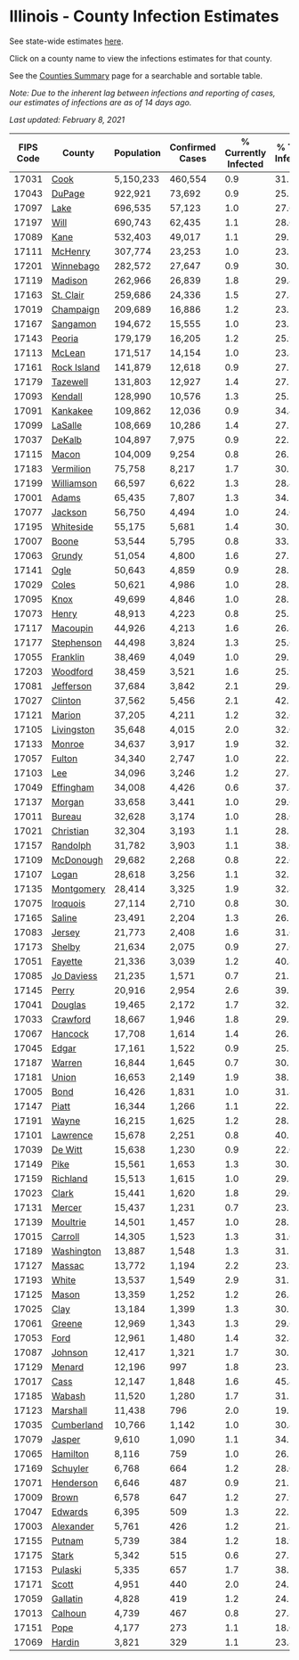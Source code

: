 # Illinois - County Infection Estimates

See state-wide estimates [here](/infections/us-il).

Click on a county name to view the infections estimates for that county.

See the [Counties Summary](/infections/summary-counties) page for a searchable and sortable table.

*Note: Due to the inherent lag between infections and reporting of cases, our estimates of infections are as of 14 days ago.*

*Last updated: February 8, 2021*

|   FIPS Code |                     County |   Population |   Confirmed Cases |   % Currently Infected |   % Total Infected |
|-------------|----------------------------|--------------|-------------------|------------------------|--------------------|
|       17031 |               [Cook](cook) |    5,150,233 |           460,554 |                    0.9 |               31.1 |
|       17043 |           [DuPage](dupage) |      922,921 |            73,692 |                    0.9 |               25.5 |
|       17097 |               [Lake](lake) |      696,535 |            57,123 |                    1.0 |               27.6 |
|       17197 |               [Will](will) |      690,743 |            62,435 |                    1.1 |               28.6 |
|       17089 |               [Kane](kane) |      532,403 |            49,017 |                    1.1 |               29.7 |
|       17111 |         [McHenry](mchenry) |      307,774 |            23,253 |                    1.0 |               23.2 |
|       17201 |     [Winnebago](winnebago) |      282,572 |            27,647 |                    0.9 |               30.1 |
|       17119 |         [Madison](madison) |      262,966 |            26,839 |                    1.8 |               29.4 |
|       17163 |     [St. Clair](st.-clair) |      259,686 |            24,336 |                    1.5 |               27.8 |
|       17019 |     [Champaign](champaign) |      209,689 |            16,886 |                    1.2 |               23.5 |
|       17167 |       [Sangamon](sangamon) |      194,672 |            15,555 |                    1.0 |               23.3 |
|       17143 |           [Peoria](peoria) |      179,179 |            16,205 |                    1.2 |               25.9 |
|       17113 |           [McLean](mclean) |      171,517 |            14,154 |                    1.0 |               23.8 |
|       17161 | [Rock Island](rock-island) |      141,879 |            12,618 |                    0.9 |               27.2 |
|       17179 |       [Tazewell](tazewell) |      131,803 |            12,927 |                    1.4 |               27.7 |
|       17093 |         [Kendall](kendall) |      128,990 |            10,576 |                    1.3 |               25.1 |
|       17091 |       [Kankakee](kankakee) |      109,862 |            12,036 |                    0.9 |               34.4 |
|       17099 |         [LaSalle](lasalle) |      108,669 |            10,286 |                    1.4 |               27.2 |
|       17037 |           [DeKalb](dekalb) |      104,897 |             7,975 |                    0.9 |               22.7 |
|       17115 |             [Macon](macon) |      104,009 |             9,254 |                    0.8 |               26.1 |
|       17183 |     [Vermilion](vermilion) |       75,758 |             8,217 |                    1.7 |               30.2 |
|       17199 |   [Williamson](williamson) |       66,597 |             6,622 |                    1.3 |               28.4 |
|       17001 |             [Adams](adams) |       65,435 |             7,807 |                    1.3 |               34.2 |
|       17077 |         [Jackson](jackson) |       56,750 |             4,494 |                    1.0 |               24.0 |
|       17195 |     [Whiteside](whiteside) |       55,175 |             5,681 |                    1.4 |               30.2 |
|       17007 |             [Boone](boone) |       53,544 |             5,795 |                    0.8 |               33.2 |
|       17063 |           [Grundy](grundy) |       51,054 |             4,800 |                    1.6 |               27.2 |
|       17141 |               [Ogle](ogle) |       50,643 |             4,859 |                    0.9 |               28.7 |
|       17029 |             [Coles](coles) |       50,621 |             4,986 |                    1.0 |               28.7 |
|       17095 |               [Knox](knox) |       49,699 |             4,846 |                    1.0 |               28.2 |
|       17073 |             [Henry](henry) |       48,913 |             4,223 |                    0.8 |               25.3 |
|       17117 |       [Macoupin](macoupin) |       44,926 |             4,213 |                    1.6 |               26.8 |
|       17177 |   [Stephenson](stephenson) |       44,498 |             3,824 |                    1.3 |               25.6 |
|       17055 |       [Franklin](franklin) |       38,469 |             4,049 |                    1.0 |               29.7 |
|       17203 |       [Woodford](woodford) |       38,459 |             3,521 |                    1.6 |               25.9 |
|       17081 |     [Jefferson](jefferson) |       37,684 |             3,842 |                    2.1 |               29.4 |
|       17027 |         [Clinton](clinton) |       37,562 |             5,456 |                    2.1 |               42.7 |
|       17121 |           [Marion](marion) |       37,205 |             4,211 |                    1.2 |               32.6 |
|       17105 |   [Livingston](livingston) |       35,648 |             4,015 |                    2.0 |               32.0 |
|       17133 |           [Monroe](monroe) |       34,637 |             3,917 |                    1.9 |               32.9 |
|       17057 |           [Fulton](fulton) |       34,340 |             2,747 |                    1.0 |               22.5 |
|       17103 |                 [Lee](lee) |       34,096 |             3,246 |                    1.2 |               27.8 |
|       17049 |     [Effingham](effingham) |       34,008 |             4,426 |                    0.6 |               37.4 |
|       17137 |           [Morgan](morgan) |       33,658 |             3,441 |                    1.0 |               29.6 |
|       17011 |           [Bureau](bureau) |       32,628 |             3,174 |                    1.0 |               28.0 |
|       17021 |     [Christian](christian) |       32,304 |             3,193 |                    1.1 |               28.3 |
|       17157 |       [Randolph](randolph) |       31,782 |             3,903 |                    1.1 |               38.0 |
|       17109 |     [McDonough](mcdonough) |       29,682 |             2,268 |                    0.8 |               22.6 |
|       17107 |             [Logan](logan) |       28,618 |             3,256 |                    1.1 |               32.3 |
|       17135 |   [Montgomery](montgomery) |       28,414 |             3,325 |                    1.9 |               32.8 |
|       17075 |       [Iroquois](iroquois) |       27,114 |             2,710 |                    0.8 |               30.1 |
|       17165 |           [Saline](saline) |       23,491 |             2,204 |                    1.3 |               26.1 |
|       17083 |           [Jersey](jersey) |       21,773 |             2,408 |                    1.6 |               31.6 |
|       17173 |           [Shelby](shelby) |       21,634 |             2,075 |                    0.9 |               27.6 |
|       17051 |         [Fayette](fayette) |       21,336 |             3,039 |                    1.2 |               40.8 |
|       17085 |   [Jo Daviess](jo-daviess) |       21,235 |             1,571 |                    0.7 |               21.7 |
|       17145 |             [Perry](perry) |       20,916 |             2,954 |                    2.6 |               39.7 |
|       17041 |         [Douglas](douglas) |       19,465 |             2,172 |                    1.7 |               32.1 |
|       17033 |       [Crawford](crawford) |       18,667 |             1,946 |                    1.8 |               29.3 |
|       17067 |         [Hancock](hancock) |       17,708 |             1,614 |                    1.4 |               26.2 |
|       17045 |             [Edgar](edgar) |       17,161 |             1,522 |                    0.9 |               25.3 |
|       17187 |           [Warren](warren) |       16,844 |             1,645 |                    0.7 |               30.5 |
|       17181 |             [Union](union) |       16,653 |             2,149 |                    1.9 |               38.7 |
|       17005 |               [Bond](bond) |       16,426 |             1,831 |                    1.0 |               31.8 |
|       17147 |             [Piatt](piatt) |       16,344 |             1,266 |                    1.1 |               22.2 |
|       17191 |             [Wayne](wayne) |       16,215 |             1,625 |                    1.2 |               28.1 |
|       17101 |       [Lawrence](lawrence) |       15,678 |             2,251 |                    0.8 |               40.5 |
|       17039 |         [De Witt](de-witt) |       15,638 |             1,230 |                    0.9 |               22.0 |
|       17149 |               [Pike](pike) |       15,561 |             1,653 |                    1.3 |               30.3 |
|       17159 |       [Richland](richland) |       15,513 |             1,615 |                    1.0 |               29.3 |
|       17023 |             [Clark](clark) |       15,441 |             1,620 |                    1.8 |               29.6 |
|       17131 |           [Mercer](mercer) |       15,437 |             1,231 |                    0.7 |               23.1 |
|       17139 |       [Moultrie](moultrie) |       14,501 |             1,457 |                    1.0 |               28.7 |
|       17015 |         [Carroll](carroll) |       14,305 |             1,523 |                    1.3 |               31.0 |
|       17189 |   [Washington](washington) |       13,887 |             1,548 |                    1.3 |               31.7 |
|       17127 |           [Massac](massac) |       13,772 |             1,194 |                    2.2 |               23.9 |
|       17193 |             [White](white) |       13,537 |             1,549 |                    2.9 |               31.2 |
|       17125 |             [Mason](mason) |       13,359 |             1,252 |                    1.2 |               26.8 |
|       17025 |               [Clay](clay) |       13,184 |             1,399 |                    1.3 |               30.1 |
|       17061 |           [Greene](greene) |       12,969 |             1,343 |                    1.3 |               29.6 |
|       17053 |               [Ford](ford) |       12,961 |             1,480 |                    1.4 |               32.8 |
|       17087 |         [Johnson](johnson) |       12,417 |             1,321 |                    1.7 |               30.1 |
|       17129 |           [Menard](menard) |       12,196 |               997 |                    1.8 |               23.1 |
|       17017 |               [Cass](cass) |       12,147 |             1,848 |                    1.6 |               45.4 |
|       17185 |           [Wabash](wabash) |       11,520 |             1,280 |                    1.7 |               31.2 |
|       17123 |       [Marshall](marshall) |       11,438 |               796 |                    2.0 |               19.1 |
|       17035 |   [Cumberland](cumberland) |       10,766 |             1,142 |                    1.0 |               30.4 |
|       17079 |           [Jasper](jasper) |        9,610 |             1,090 |                    1.1 |               34.7 |
|       17065 |       [Hamilton](hamilton) |        8,116 |               759 |                    1.0 |               26.5 |
|       17169 |       [Schuyler](schuyler) |        6,768 |               664 |                    1.2 |               28.0 |
|       17071 |     [Henderson](henderson) |        6,646 |               487 |                    0.9 |               21.1 |
|       17009 |             [Brown](brown) |        6,578 |               647 |                    1.2 |               27.9 |
|       17047 |         [Edwards](edwards) |        6,395 |               509 |                    1.3 |               22.2 |
|       17003 |     [Alexander](alexander) |        5,761 |               426 |                    1.2 |               21.4 |
|       17155 |           [Putnam](putnam) |        5,739 |               384 |                    1.2 |               18.9 |
|       17175 |             [Stark](stark) |        5,342 |               515 |                    0.6 |               27.3 |
|       17153 |         [Pulaski](pulaski) |        5,335 |               657 |                    1.7 |               38.2 |
|       17171 |             [Scott](scott) |        4,951 |               440 |                    2.0 |               24.5 |
|       17059 |       [Gallatin](gallatin) |        4,828 |               419 |                    1.2 |               24.5 |
|       17013 |         [Calhoun](calhoun) |        4,739 |               467 |                    0.8 |               27.8 |
|       17151 |               [Pope](pope) |        4,177 |               273 |                    1.1 |               18.0 |
|       17069 |           [Hardin](hardin) |        3,821 |               329 |                    1.1 |               23.8 |